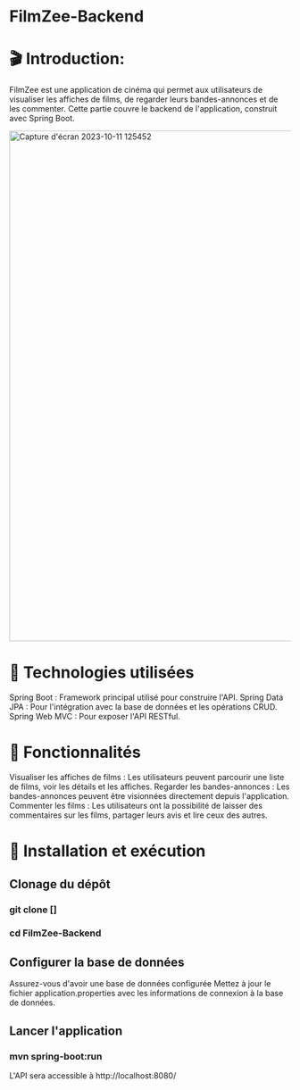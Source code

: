 # FilmZee-Backend

# 🎬 Introduction:
FilmZee est une application de cinéma qui permet aux utilisateurs de visualiser les affiches de films, de regarder leurs bandes-annonces et de les commenter. Cette partie couvre le backend de l'application, construit avec Spring Boot.

<img width="915" alt="Capture d'écran 2023-10-11 125452" src="https://github.com/Benaxo/FilmZee-Backend/assets/79756073/81c6107b-f110-4efe-9bcb-46639eccac00">

# 🔧 Technologies utilisées
Spring Boot : Framework principal utilisé pour construire l'API.
Spring Data JPA : Pour l'intégration avec la base de données et les opérations CRUD.
Spring Web MVC : Pour exposer l'API RESTful.

# 🚀 Fonctionnalités
Visualiser les affiches de films : Les utilisateurs peuvent parcourir une liste de films, voir les détails et les affiches.
Regarder les bandes-annonces : Les bandes-annonces peuvent être visionnées directement depuis l'application.
Commenter les films : Les utilisateurs ont la possibilité de laisser des commentaires sur les films, partager leurs avis et lire ceux des autres.

# 📖 Installation et exécution
## Clonage du dépôt

### git clone []
### cd FilmZee-Backend

## Configurer la base de données

Assurez-vous d'avoir une base de données configurée
Mettez à jour le fichier application.properties avec les informations de connexion à la base de données.

## Lancer l'application

### mvn spring-boot:run

L'API sera accessible à http://localhost:8080/
